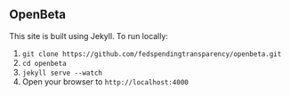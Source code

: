 ## OpenBeta

This site is built using Jekyll. To run locally:

1. `git clone https://github.com/fedspendingtransparency/openbeta.git`
2. `cd openbeta`
3. `jekyll serve --watch`
4. Open your browser to `http://localhost:4000`